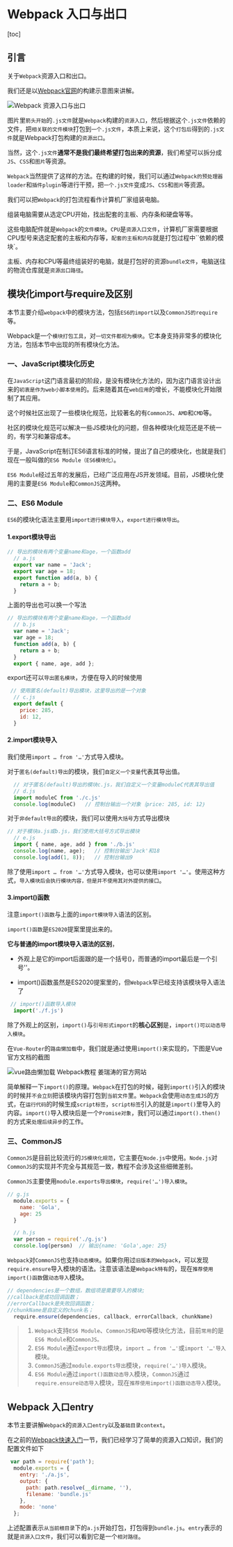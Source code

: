 # Webpack 入口与出口

[toc]

## 引言

关于`Webpack`资源入口和出口。

我们还是以[Webpack官网](https://webpack.github.io/)的构建示意图来讲解。

![Webpack 资源入口与出口](2_1_webpack入口与出口/webpack-tutorial-1024x454.jpg)

图片里`箭头开始`的`.js文件`就是`Webpack`构建的`资源入口`，然后根据这个`.js文件`依赖的文件，把`相关联的文件模块`打包到`一个.js文件`，本质上来说，这个`打包后`得到的`.js文件`就是Webpack打包构建的`资源出口`。

当然，这个`.js文件`**通常不是我们最终希望打包出来的资源**，我们希望可以拆分成`JS`、`CSS`和`图片`等资源。

`Webpack`当然提供了这样的方法。在构建的时候，我们可以通过`Webpack的预处理器loader`和`插件plugin`等进行干预，把`一个.js文件`变成`JS`、`CSS`和`图片`等资源。

我们可以把`Webpack`的打包流程看作计算机厂家组装电脑。

组装电脑需要从选定CPU开始，找出配套的主板、内存条和硬盘等等。

这些电脑配件就是`Webpack`的`文件模块`。`CPU`是`资源入口文件`，计算机厂家需要根据CPU型号来选定配套的主板和内存等，`配套的主板和内存`就是打包过程中``依赖的模块`。

主板、内存和CPU等最终组装好的电脑，就是打包好的资源`bundle文件`，电脑送往的物流仓库就是`资源出口路径`。

## 模块化import与require及区别

本节主要介绍`webpack`中的模块方法，包括`ES6的import`以及`CommonJS的require`等。

Webpack是一个`模块打包工具`，对`一切文件都视为模块`。它本身支持非常多的模块化方法，包括本节中出现的所有模块化方法。

### 一、JavaScript模块化历史

在`JavaScript`这门语言最初的阶段，是没有模块化方法的，因为这门语言设计出来的`初衷是作为web小脚本使用`的。后来随着其在`web应用`的增长，不能模块化开始限制了其应用。

这个时候社区出现了一些模块化规范，比较著名的有`CommonJS`、`AMD`和`CMD`等。

社区的模块化规范可以解决一些JS模块化的问题，但各种模块化规范还是不统一的，有学习和兼容成本。

于是，JavaScript在制订ES6语言标准的时候，提出了自己的模块化，也就是我们现在一般叫做的`ES6 Module（ES6模块化）`。

`ES6 Module`经过五年的发展后，已经广泛应用在JS开发领域。目前，JS模块化使用的主要是`ES6 Module`和`CommonJS`这两种。

### 二、ES6 Module

`ES6`的模块化语法主要用`import进行模块导入`，`export进行模块导出`。

#### 1.export模块导出

```js
// 导出的模块有两个变量name和age，一个函数add
  // a.js
  export var name = 'Jack';
  export var age = 18;
  export function add(a, b) {
    return a + b;
  }
```

上面的导出也可以换一个写法

```js
// 导出的模块有两个变量name和age，一个函数add
  // b.js
  var name = 'Jack';
  var age = 18;
  function add(a, b) {
    return a + b;
  }
  export { name, age, add };
```

export还可以`导出匿名模块`，方便在导入的时候使用

```js
 // 使用匿名(default)导出模块，这里导出的是一个对象
  // c.js
  export default {
    price: 285,
    id: 12,
  }
```

#### 2.import模块导入

我们使用`import … from '…'`方式导入模块。

对于`匿名(default)导出`的模块，我们`自定义一个变量`代表其导出值。

```js
  // 对于匿名(default)导出的模块c.js，我们自定义一个变量moduleC代表其导出值
  // d.js
  import moduleC from './c.js'
  console.log(moduleC)   // 控制台输出一个对象｛price: 285, id: 12｝
```

对于`非default导出`的模块，我们可以使用`大括号`方式导出模块

```js
// 对于模块a.js或b.js，我们使用大括号方式导出模块
  // e.js
  import { name, age, add } from './b.js'
  console.log(name, age);   // 控制台输出'Jack'和18
  console.log(add(1, 8));   // 控制台输出9
```

除了使用`import … from '…'`方式导入模块，也可以使用`import '…'`。使用这种方式，`导入模块后会执行模块内容，但是并不使用其对外提供的接口`。

#### 3.import()函数

注意`import()函数`与上面的`import模块导入`语法的区别。

`import()函数`是`ES2020`提案里提出来的。

**它与普通的import模块导入语法的区别**，

- 外观上是它的import后面跟的是一个括号()，而普通的import最后是一个引号''。

- import()函数虽然是ES2020提案里的，但`Webpack`早已经支持该模块导入语法了

```js
 // import()函数导入模块
  import('./f.js')
```

除了外观上的区别，`import()`与`引号形式import`的**核心区别**是，`import()可以动态导入模块`。

在`Vue-Router`的`路由懒加载`中，我们就是通过使用`import()`来实现的，下图是Vue官方文档的截图

![vue路由懒加载 Webpack教程 姜瑞涛的官方网站 ](2_1_webpack入口与出口/webpack-vue-import.png)

简单解释一下`import()`的原理。`Webpack`在打包的时候，碰到`import()`引入的模块的时候并`不会立刻`把该模块内容打包到`当前文件`里。`Webpack`会使用`动态生成JS`的方式，在`运行代码`的时候生成`script标签`，`script标签`引入的就是`import()`里导入的内容。`import()`导入模块后是一个`Promise对象`，我们可以通过`import().then()`的方式来`处理后续异步`的工作。

### 三、CommonJS

`CommonJS`是目前比较流行的`JS模块化规范`，它主要在`Node.js`中使用。`Node.js`对`CommonJS`的实现并不完全与其规范一致，教程不会涉及这些细微差别。

`CommonJS`主要使用`module.exports导出模块`，`require('…')导入模块`。

```js
// g.js
  module.exports = {
    name: 'Gola',
    age: 25
  }
```

```js
  // h.js
  var person = require('./g.js')
  console.log(person)  // 输出{name: 'Gola',age: 25}
```

`Webpack`对`CommonJS`也支持`动态模块`。如果你用过`旧版本的Webpack`，可以发现`require.ensure`导入模块的语法。注意该语法是`Webpack特有`的，现在`推荐使用import()函数`做`动态导入`模块。

```js
// dependencies是一个数组，数组项是需要导入的模块;
//callback是成功回调函数；
//errorCallback是失败回调函数；
//chunkName是自定义的chunk名；
  require.ensure(dependencies, callback, errorCallback, chunkName)
```

> 1. `Webpack`支持`ES6 Module`、`CommonJS`和`AMD`等模块化方法，目前`常用`的是`ES6 Module`和`CommonJS。`
> 2. `ES6 Module`通过`export导出`模块，`import … from '…'`或`import '…'导入`模块。
> 3. `CommonJS`通过`module.exports导出`模块，`require('…')导入`模块。
> 4. `ES6 Module`通过`import()函数动态导入`模块，`CommonJS`通过`require.ensure动态导入`模块，现在`推荐使用import()函数动态导入`模块。

## Webpack 入口entry

本节主要讲解`Webpack`的`资源入口entry`以及`基础目录context`。

在之前的[Webpack快速入门](https://www.jiangruitao.com/webpack/quick-start/)一节，我们已经学习了简单的资源入口知识，我们的配置文件如下

```js
 var path = require('path');  
  module.exports = {
    entry: './a.js',
    output: {
      path: path.resolve(__dirname, ''),
      filename: 'bundle.js'
    },
    mode: 'none'
  };
```

上述配置表示`从当前根目录`下的`a.js`开始打包，打包得到`bundle.js`。`entry`表示的就是`资源入口文件`，我们可以看到它是一个`相对路径`。

